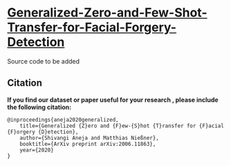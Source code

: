 # [Generalized-Zero-and-Few-Shot-Transfer-for-Facial-Forgery-Detection](https://shivangi-aneja.github.io/projects/ddt/)

Source code to be added


## Citation

**If you find our dataset or paper useful for your research , please include the following citation:**

```
@inproceedings{aneja2020generalized,
    title={Generalized {Z}ero and {F}ew-{S}hot {T}ransfer for {F}acial {F}orgery {D}etection},
    author={Shivangi Aneja and Matthias Nießner},
    booktitle={ArXiv preprint arXiv:2006.11863},
    year={2020}
}

```
